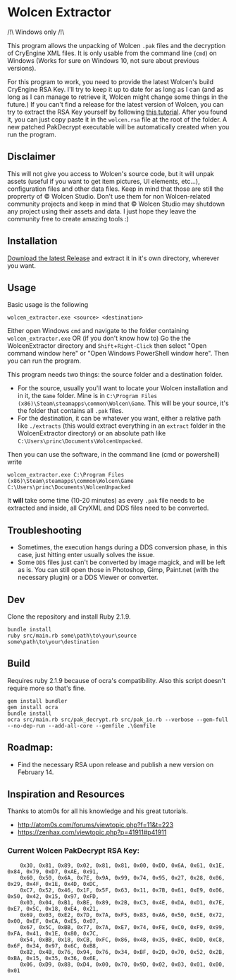 # Wolcen Extractor

/!\ Windows only /!\\ 

This program allows the unpacking of Wolcen `.pak` files and the decryption of CryEngine XML files. 
It is only usable from the command line (`cmd`) on Windows (Works for sure on Windows 10, not sure about previous versions).

For this program to work, you need to provide the latest Wolcen's build CryEngine RSA Key. 
I'll try to keep it up to date for as long as I can (and as long as I can manage to retrieve it, Wolcen might change some things in the future.)
If you can't find a release for the latest version of Wolcen, you can try to extract the RSA Key yourself by following [this tutorial](http://atom0s.com/forums/viewtopic.php?f=11&t=223).
After you found it, you can just copy paste it in the `wolcen.rsa` file at the root of the folder. A new patched PakDecrypt executable will be automatically created when you run the program.

## Disclaimer

This will not give you access to Wolcen's source code, but it will unpak assets (useful if you want to get item pictures, UI elements, etc...), configuration files and other data files. Keep in mind that those are still the proprerty of © Wolcen Studio. Don't use them for non Wolcen-related community projects and keep in mind that © Wolcen Studio may shutdown any project using their assets and data. I just hope they leave the community free to create amazing tools :)

## Installation

[Download the latest Release](https://github.com/gabriel-dehan/WolcenExtractor/releases) and extract it in it's own directory, wherever you want.

## Usage

Basic usage is the following

```
wolcen_extractor.exe <source> <destination>
```


Either open Windows `cmd` and navigate to the folder containing `wolcen_extractor.exe`
OR (if you don't know how to)
Go the the WolcenExtractor directory and `Shift`+`Right-Click` then select "Open command window here" or "Open Windows PowerShell window here".
Then you can run the program. 

This program needs two things: the source folder and a destination folder. 
- For the source, usually you'll want to locate your Wolcen installation and in it, the `Game` folder. Mine is in `C:\Program Files (x86)\Steam\steamapps\common\Wolcen\Game`. This will be your source, it's the folder that contains all `.pak` files.
- For the destination, it can be whatever you want, either a relative path like `./extracts` (this would extract everything in an `extract` folder in the WolcenExtractor directory) or an absolute path like `C:\Users\princ\Documents\WolcenUnpacked`.

Then you can use the software, in the command line (cmd or powershell) write

```
wolcen_extractor.exe C:\Program Files (x86)\Steam\steamapps\common\Wolcen\Game C:\Users\princ\Documents\WolcenUnpacked
```

It **will** take some time (10-20 minutes) as every `.pak` file needs to be extracted and inside, all CryXML and DDS files need to be converted.

## Troubleshooting

- Sometimes, the execution hangs during a DDS conversion phase, in this case, just hitting enter usually solves the issue.
- Some `DDS` files just can't be converted by image magick, and will be left as is. You can still open those in Photoshop, Gimp, Paint.net (with the necessary plugin) or a DDS Viewer or converter.

## Dev

Clone the repository and install Ruby 2.1.9.

```
bundle install
ruby src/main.rb some\path\to\your\source some\path\to\your\destination
```

## Build 

Requires ruby 2.1.9 because of ocra's compatibility. Also this script doesn't require more so that's fine.

```
gem install bundler
gem install ocra
bundle install
ocra src/main.rb src/pak_decrypt.rb src/pak_io.rb --verbose --gem-full --no-dep-run --add-all-core --gemfile .\Gemfile
```


## Roadmap: 

- Find the necessary RSA upon release and publish a new version on February 14.

## Inspiration and Resources

Thanks to atom0s for all his knowledge and his great tutorials.
- http://atom0s.com/forums/viewtopic.php?f=11&t=223
- https://zenhax.com/viewtopic.php?p=41911#p41911

### Current Wolcen PakDecrypt RSA Key:

```
    0x30, 0x81, 0x89, 0x02, 0x81, 0x81, 0x00, 0xDD, 0x6A, 0x61, 0x1E, 0x84, 0x79, 0xD7, 0xAE, 0x91,
    0x60, 0x50, 0x6A, 0x7E, 0x9A, 0x99, 0x74, 0x95, 0x27, 0x28, 0x06, 0x29, 0x4F, 0x1E, 0x4D, 0xDC,
    0xC7, 0x52, 0x46, 0x1F, 0x5F, 0x63, 0x11, 0x7B, 0x61, 0xE9, 0x06, 0x50, 0x42, 0x15, 0x97, 0xFD,
    0x03, 0x04, 0xB1, 0xBE, 0x89, 0x2B, 0xC3, 0x4E, 0xDA, 0xD1, 0x7E, 0xE7, 0x5C, 0x18, 0xE4, 0x21,
    0x69, 0x03, 0xE2, 0x7D, 0x7A, 0xF5, 0x83, 0xA6, 0x50, 0x5E, 0x72, 0x00, 0xEF, 0xCA, 0xE5, 0x07,
    0x67, 0x5C, 0xBB, 0x77, 0x7A, 0xE7, 0x74, 0xFE, 0xC0, 0xF9, 0x99, 0xFA, 0x41, 0x1E, 0x80, 0x7C,
    0x54, 0xBB, 0x18, 0xCB, 0xFC, 0x86, 0x48, 0x35, 0xBC, 0xDD, 0xC8, 0x6F, 0x34, 0x97, 0x6C, 0xB8,
    0x82, 0x4B, 0x76, 0x94, 0x76, 0x34, 0xBF, 0x2D, 0x70, 0x52, 0x2B, 0xBA, 0x15, 0x35, 0x36, 0x6E,
    0x06, 0xD9, 0x88, 0xD4, 0x00, 0x70, 0x9D, 0x02, 0x03, 0x01, 0x00, 0x01 
```
